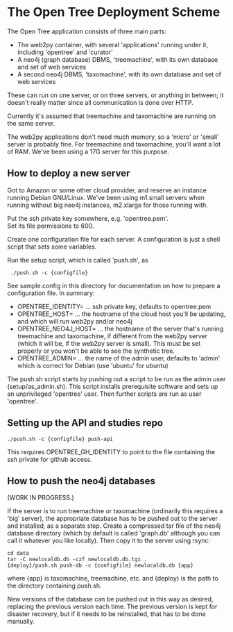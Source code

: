The Open Tree Deployment Scheme
===============================

The Open Tree application consists of three main parts:

* The web2py container, with several 'applications' running under it, including 'opentree' and 'curator'
* A neo4j (graph database) DBMS, 'treemachine', with its own database and set of web services
* A second neo4j DBMS, 'taxomachine', with its own database and set of web services

These can run on one server, or on three servers, or anything in between; it doesn't really matter since all communication is done over HTTP.

Currently it's assumed that treemachine and taxomachine are running on the same server.

The web2py applications don't need much memory, so a 'micro' or 'small' server is probably fine.  For treemachine and taxomachine, you'll want a lot of RAM.  We've been using a 17G server for this purpose.

How to deploy a new server
--------------------------

Got to Amazon or some other cloud provider, and reserve an instance
running Debian GNU/Linux.  We've been using m1.small servers when
running without big neo4j instances, m2.xlarge for those running with.

Put the ssh private key somewhere, e.g. 'opentree.pem'.  
Set its file permissions to 600.

Create one configuration file for each server.  A configuration is just a shell script that sets some variables.

Run the setup script, which is called 'push.sh', as

     ./push.sh -c {configfile}

See sample.config in this directory for documentation on how to prepare a configuration file.  In summary:

* OPENTREE_IDENTITY=<identityfile>  ... ssh private key, defaults to opentree.pem
* OPENTREE_HOST=<hostname>  ... the hostname of the cloud host you'll be updating, and which will run web2py and/or neo4j
* OPENTREE_NEO4J_HOST=<neo4jhost>  ... the hostname of the server that's running treemachine and taxomachine, if different from the web2py server (which it will be, if the web2py server is small).  This must be set properly or you won't be able to see the synthetic tree.
* OPENTREE_ADMIN=<adminuser>  ... the name of the admin user, defaults to 'admin' which is correct for Debian (use 'ubuntu' for ubuntu)

The push.sh script starts by pushing out a script to be run as the admin user (setup/as_admin.sh).  This script installs prerequisite software and sets up an unprivileged 'opentree' user.  Then further scripts are run as user 'opentree'.

Setting up the API and studies repo
-----------------------------------

    ./push.sh -c {configfile} push-api

This requires OPENTREE_GH_IDENTITY to point to the file containing the ssh private for github access.

How to push the neo4j databases
-------------------------------

(WORK IN PROGRESS.)

If the server is to run treemachine or taxomachine (ordinarily this requires a 'big' server), the appropriate database has to be pushed out to the server and installed, as a separate step.  Create a compressed tar file of the neo4j database directory (which by default is called 'graph.db' although you can call it whatever you like locally).  Then copy it to the server using rsync:

    cd data
    tar -C newlocaldb.db -czf newlocaldb.db.tgz .
    {deploy}/push.sh push-db -c {configfile} newlocaldb.db {app}

where {app} is taxomachine, treemachine, etc. and {deploy} is the path to the directory containing push.sh.

New versions of the database can be pushed out in this way as desired, replacing the previous version each time.  The previous version is kept for disaster recovery, but if it needs to be reinstalled, that has to be done manually.
